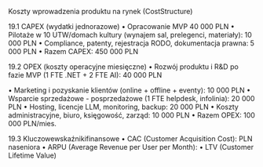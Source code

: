 Koszty wprowadzenia produktu na rynek (CostStructure)

19.1 CAPEX (wydatki jednorazowe)
• Opracowanie MVP 40 000 PLN
• Pilotaże w 10 UTW/domach kultury (wynajem sal, prelegenci, materiały): 10 000 PLN
• Compliance, patenty, rejestracja RODO, dokumentacja prawna: 5 000 PLN
• Razem CAPEX: 450 000 PLN

19.2 OPEX (koszty operacyjne miesięczne)
• Rozwój produktu i R&D po fazie MVP (1 FTE .NET + 2 FTE AI): 40 000 PLN

• Marketing i pozyskanie klientów (online + offline + eventy): 10 000 PLN
• Wsparcie sprzedażowe - posprzedażowe (1 FTE helpdesk, infolinia): 20 000 PLN
• Hosting, licencje LLM, monitoring, backup: 20 000 PLN
• Koszty administracyjne, biuro, księgowość, zarząd: 10 000 PLN
• Razem OPEX: 100 000 PLN/mies.

19.3 Kluczowewskaźnikifinansowe
• CAC (Customer Acquisition Cost): PLN naseniora
• ARPU (Average Revenue per User per Month):
• LTV (Customer Lifetime Value)
